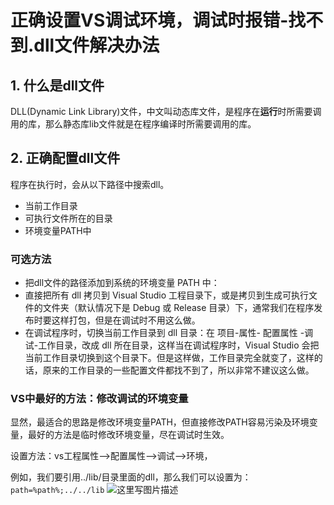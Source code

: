 # 正确设置VS调试环境，调试时报错-找不到.dll文件解决办法

## 1. 什么是dll文件

DLL(Dynamic Link Library)文件，中文叫动态库文件，是程序在**运行**时所需要调用的库，那么静态库lib文件就是在程序编译时所需要调用的库。

## 2. 正确配置dll文件

程序在执行时，会从以下路径中搜索dll。

- 当前工作目录
- 可执行文件所在的目录
- 环境变量PATH中

### 可选方法

- 把dll文件的路径添加到系统的环境变量 PATH 中：
-  直接把所有 dll 拷贝到 Visual Studio 工程目录下，或是拷贝到生成可执行文件的文件夹（默认情况下是 Debug 或 Release 目录）下，通常我们在程序发布时要这样打包，但是在调试时不用这么做。
-  在调试程序时，切换当前工作目录到 dll 目录：在 项目-属性- 配置属性 -调试-工作目录，改成 dll 所在目录，这样当在调试程序时，Visual Studio 会把当前工作目录切换到这个目录下。但是这样做，工作目录完全就变了，这样的话，原来的工作目录的一些配置文件都找不到了，所以非常不建议这么做。

### VS中最好的方法：修改调试的环境变量

显然，最适合的思路是修改环境变量PATH，但直接修改PATH容易污染及环境变量，最好的方法是临时修改环境变量，尽在调试时生效。

设置方法：vs工程属性–>配置属性–>调试–>环境，

例如，我们要引用../lib/目录里面的dll，那么我们可以设置为：`path=%path%;../../lib`
![这里写图片描述](D:\Projects\mylib\tool_misc\20160828184104138)